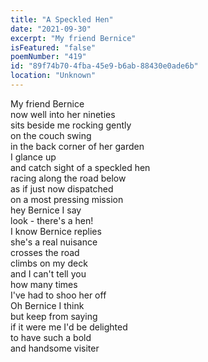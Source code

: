 ```yaml
---
title: "A Speckled Hen"
date: "2021-09-30"
excerpt: "My friend Bernice"
isFeatured: "false"
poemNumber: "419"
id: "89f74b70-4fba-45e9-b6ab-88430e0ade6b"
location: "Unknown"
---
```


My friend Bernice  
now well into her nineties  
sits beside me rocking gently  
on the couch swing  
in the back corner of her garden  
I glance up  
and catch sight of a speckled hen  
racing along the road below  
as if just now dispatched  
on a most pressing mission  
hey Bernice I say  
look - there's a hen!  
I know Bernice replies  
she's a real nuisance  
crosses the road  
climbs on my deck  
and I can't tell you  
how many times  
I've had to shoo her off  
Oh Bernice I think  
but keep from saying  
if it were me I'd be delighted  
to have such a bold  
and handsome visiter
